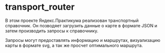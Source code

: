 # transport_router

В этом проекте Яндекс.Практикума реализован транспортный справочник. Он позводяет загрузить данные о карте в
формате JSON и затем производить запросы к справочнику.

Запросы могут предоставлять информацию и маршрутах, визуализацию карты в формате svg, а так же просчет оптимального маршрута.